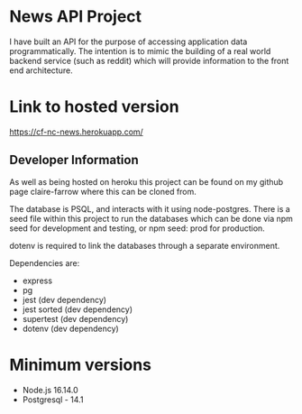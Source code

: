 # News API Project

I have built an API for the purpose of accessing application data programmatically. The intention is to mimic the building of a real world backend service (such as reddit) which will provide information to the front end architecture.


# Link to hosted version

https://cf-nc-news.herokuapp.com/

## Developer Information

As well as being hosted on heroku this project can be found on my github page claire-farrow where this can be cloned from.

The database is PSQL, and interacts with it using node-postgres. There is a seed file within this project to run the databases which can be done via npm seed for development and testing, or npm seed: prod for production.

dotenv is required to link the databases through a separate environment.

Dependencies are:
- express
- pg
- jest (dev dependency)
- jest sorted (dev dependency)
- supertest (dev dependency)
- dotenv (dev dependency)

# Minimum versions
- Node.js 16.14.0
- Postgresql - 14.1


